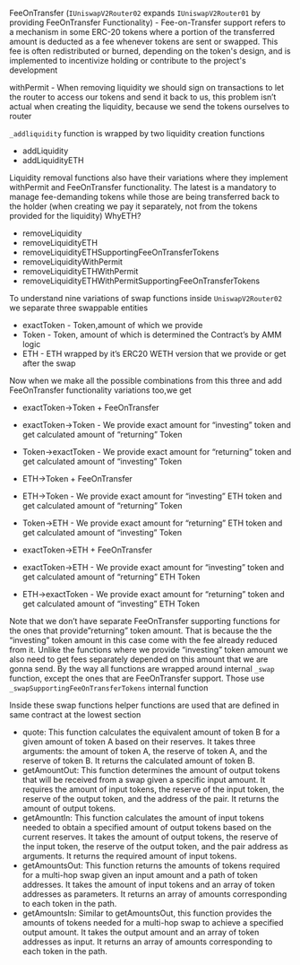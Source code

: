 FeeOnTransfer (`IUniswapV2Router02` expands `IUniswapV2Router01` by providing FeeOnTransfer Functionality) - Fee-on-Transfer support refers to a mechanism in some ERC-20 tokens where a portion of the transferred amount is deducted as a fee whenever tokens are sent or swapped. This fee is often redistributed or burned, depending on the token's design, and is implemented to incentivize holding or contribute to the project's development

withPermit - When removing liquidity we should sign on transactions to let the router to access our tokens and send it back to us, this problem isn’t actual when creating the liquidity, because we send the tokens ourselves to router

`_addliquidity` function is wrapped by two liquidity creation functions
* addLiquidity
* addLiquidityETH

Liquidity removal functions also have their variations where they implement withPermit and FeeOnTransfer functionality. The latest is a mandatory to manage fee-demanding tokens while those are being transferred back to the holder (when creating we pay it separately, not from the tokens provided for the liquidity)
WhyETH?
* removeLiquidity
* removeLiquidityETH
* removeLiquidityETHSupportingFeeOnTransferTokens
* removeLiquidityWithPermit
* removeLiquidityETHWithPermit
* removeLiquidityETHWithPermitSupportingFeeOnTransferTokens


To understand nine variations of swap functions inside `UniswapV2Router02` we separate three swappable entities
* exactToken - Token,amount of which we provide
* Token - Token, amount of which is determined the Contract’s by AMM logic
* ETH  - ETH wrapped by it’s ERC20 WETH version that we provide or get after the swap

Now when we make all the possible combinations from this three and add FeeOnTransfer functionality variations too,we get


* exactToken->Token + FeeOnTransfer
* exactToken->Token - We provide exact amount for “investing” token and get calculated amount of “returning” Token
* Token->exactToken - We provide exact amount for “returning” token and get calculated amount of “investing” Token

* ETH->Token  + FeeOnTransfer
* ETH->Token - We provide exact amount for “investing” ETH token and get calculated amount of “returning” Token
* Token->ETH - We provide exact amount for “returning” ETH token and get calculated amount of “investing” Token

* exactToken->ETH  + FeeOnTransfer
* exactToken->ETH - We provide exact amount for “investing” token and get calculated amount of “returning” ETH Token
* ETH->exactToken - We provide exact amount for “returning” token and get calculated amount of “investing” ETH Token

Note that we don’t have separate FeeOnTransfer supporting functions for the ones that provide”returning” token amount. That is because the the “investing” token amount in this case come with the fee already reduced from it. Unlike the functions where we provide “investing” token amount we also need to get
fees separately depended on this amount that we are gonna send. By the way all functions are wrapped around internal `_swap` function, except the ones that are FeeOnTransfer support. Those use `_swapSupportingFeeOnTransferTokens` internal function

Inside these swap functions helper functions are used that are defined in same contract at the lowest section

* quote: This function calculates the equivalent amount of token B for a given amount of token A based on their reserves. It takes three arguments: the amount of token A, the reserve of token A, and the reserve of token B. It returns the calculated amount of token B.
* getAmountOut: This function determines the amount of output tokens that will be received from a swap given a specific input amount. It requires the amount of input tokens, the reserve of the input token, the reserve of the output token, and the address of the pair. It returns the amount of output tokens.
* getAmountIn: This function calculates the amount of input tokens needed to obtain a specified amount of output tokens based on the current reserves. It takes the amount of output tokens, the reserve of the input token, the reserve of the output token, and the pair address as arguments. It returns the required amount of input tokens.
* getAmountsOut: This function returns the amounts of tokens required for a multi-hop swap given an input amount and a path of token addresses. It takes the amount of input tokens and an array of token addresses as parameters. It returns an array of amounts corresponding to each token in the path.
* getAmountsIn: Similar to getAmountsOut, this function provides the amounts of tokens needed for a multi-hop swap to achieve a specified output amount. It takes the output amount and an array of token addresses as input. It returns an array of amounts corresponding to each token in the path.



